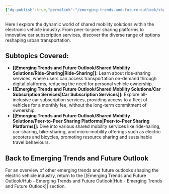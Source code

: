 ```yaml
---
{"dg-publish":true,"permalink":"/emerging-trends-and-future-outlook/shared-mobility-solutions/shared-mobility-solutions/"}
---
```


Here I explore the dynamic world of shared mobility solutions within the electronic vehicle industry. From peer-to-peer sharing platforms to innovative car subscription services, discover the diverse range of options reshaping urban transportation.

## Subtopics Covered: 

- **[[Emerging Trends and Future Outlook/Shared Mobility Solutions/Ride-Sharing\|Ride-Sharing]]:**
	Learn about ride-sharing services, where users can access transportation on-demand through digital platforms, reducing the need for personal vehicle ownership.
- **[[Emerging Trends and Future Outlook/Shared Mobility Solutions/Car Subscription Services\|Car Subscription Services]]:**
	Explore all-inclusive car subscription services, providing access to a fleet of vehicles for a monthly fee, without the long-term commitment of ownership.
- **[[Emerging Trends and Future Outlook/Shared Mobility Solutions/Peer-to-Peer Sharing Platforms\|Peer-to-Peer Sharing Platforms]]:**
	Dive into various shared mobility services like ride-hailing, car-sharing, bike-sharing, and micro-mobility offerings such as electric scooters and bicycles, promoting resource sharing and sustainable travel behaviours.

## Back to Emerging Trends and Future Outlook

For an overview of other emerging trends and future outlooks shaping the electric vehicle industry, return to the [[Emerging Trends and Future Outlook/Hub - Emerging Trends and Future Outlook\|Hub - Emerging Trends and Future Outlook]] section. 

